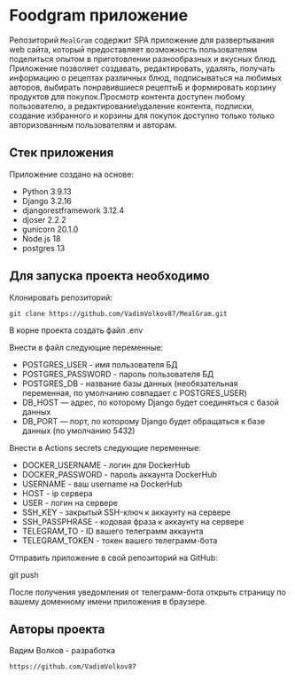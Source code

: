 # Foodgram приложение

Репозиторий `MealGram` содержит SPA приложение для развертывания web сайта, который предоставляет возможность пользователям поделиться опытом в приготовлении разнообразных и вкусных блюд. Приложение позволяет создавать, редактировать, удалять, получать информацию о рецептах различных блюд, подписываться на любимых авторов, выбирать понравившиеся рецептыБ и формировать корзину продуктов для покупок.Просмотр контента доступен любому пользователю, а редактирование\удаление контента, подписки, создание избранного и корзины для покупок доступно только только авторизованным пользователям и авторам.

## Стек приложения

Приложение создано на основе:

* Python 3.9.13
* Django 3.2.16
* djangorestframework 3.12.4
* djoser 2.2.2
* gunicorn 20.1.0
* Node.js 18
* postgres 13

## Для запуска проекта необходимо

Клонировать репозиторий:

```text
git clone https://github.com/VadimVolkov87/MealGram.git
```

В корне проекта создать файл .env

Внести в файл следующие переменные:

* POSTGRES_USER - имя пользователя БД
* POSTGRES_PASSWORD - пароль пользователя БД
* POSTGRES_DB - название базы данных (необязательная переменная, по умолчанию совпадает с POSTGRES_USER)
* DB_HOST — адрес, по которому Django будет соединяться с базой данных
* DB_PORT — порт, по которому Django будет обращаться к базе данных (по умолчанию 5432)

Внести в Actions secrets следующие переменные:

* DOCKER_USERNAME - логин для DockerHub
* DOCKER_PASSWORD - пароль аккаунта DockerHub
* USERNAME - ваш username на DockerHub
* HOST - ip сервера
* USER - логин на сервере
* SSH_KEY - закрытый SSH-ключ к аккаунту на сервере
* SSH_PASSPHRASE - кодовая фраза к аккаунту на сервере
* TELEGRAM_TO - ID вашего телеграмм аккаунта
* TELEGRAM_TOKEN - токен вашего телеграмм-бота

Отправить приложение в свой репозиторий на GitHub:

git push

После получения уведомления от телеграмм-бота открыть страницу по вашему доменному имени приложения в браузере.

## Авторы проекта

Вадим Волков - разработка

```text
https://github.com/VadimVolkov87
```
